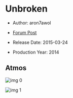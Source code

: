 # Unbroken

* Author: aron7awol

* [Forum Post](https://www.avsforum.com/threads/bass-eq-for-filtered-movies.2995212/post-56778406)

* Release Date: 2015-03-24
* Production Year: 2014

## Atmos

![img 0](https://i.imgur.com/x3EvBit.jpg)

![img 1](https://i.imgur.com/IzXIpDY.png)

